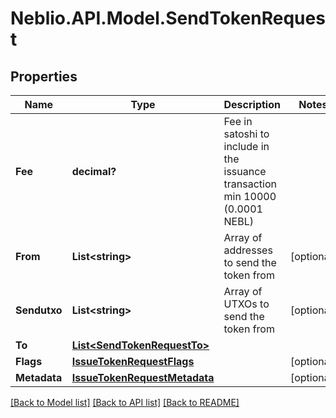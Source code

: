 # Neblio.API.Model.SendTokenRequest
## Properties

Name | Type | Description | Notes
------------ | ------------- | ------------- | -------------
**Fee** | **decimal?** | Fee in satoshi to include in the issuance transaction min 10000 (0.0001 NEBL) | 
**From** | **List&lt;string&gt;** | Array of addresses to send the token from | [optional] 
**Sendutxo** | **List&lt;string&gt;** | Array of UTXOs to send the token from | [optional] 
**To** | [**List&lt;SendTokenRequestTo&gt;**](SendTokenRequestTo.md) |  | 
**Flags** | [**IssueTokenRequestFlags**](IssueTokenRequestFlags.md) |  | [optional] 
**Metadata** | [**IssueTokenRequestMetadata**](IssueTokenRequestMetadata.md) |  | [optional] 

[[Back to Model list]](../README.md#documentation-for-models) [[Back to API list]](../README.md#documentation-for-api-endpoints) [[Back to README]](../README.md)

